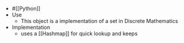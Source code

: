 - #[[Python]]
- Use
	- This object is a implementation of a set in Discrete Mathematics
- Implementation
	- uses a [[Hashmap]] for quick lookup and keeps